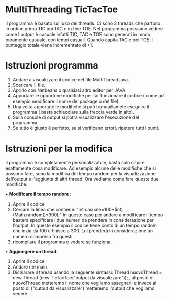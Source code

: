 # MultiThreading  TicTacToe
Il programma è basato sull'uso dei threads.
Ci sono 3 threads che partono in ordine prima TIC poi TAC e in fine TOE.
Nel programma possiamo vedere come l'output è casuale infatti TIC, TAC e TOE sono generati in modo puramente casuale, con tempi casuali.
Quando capita TAC e poi TOE il punteggio totale viene incrementato di +1. 

# Istruzioni programma
1. Andare a visualizzare il codice nel file MultiThread.java.
2. Scaricare il file.
3. Aprirlo con Netbeans o qualsiasi altro editor per JAVA.
4. Apportare le opportune modifiche per far funzionare il codice ( come ad esempio modificare il nome del package o del file).
5. Una volta apportate le modifiche si può tranquillamete eseguire il programma ( basta schiacciare sulla freccia verde in alto).
6. Sulla console di output si potrà visualizzare l'esecuzione del programma.
7. Se tutto è giusto è perfetto, se si verificano errori, ripetere tutti i punti.

# Istruzioni per la modifica
Il programma è completamente personalizzabile,  basta solo capire esattamente cosa modificare. Ad esempio alcune delle modifiche che si possono fare, sono la modifica del tempo random per la visualizzazione dell'output e l'aggiunta di altri thread.
Ora vediamo come fare queste due modifiche:

• **Modificare il tempo random** : 
1. Aprire il codice
2. Cercare la linea che contiene: "int casuale=100+(int)(Math.random()*300);" in questo caso per andare a modificare il tempo basterà specificare i due numeri da prendere in considerazione per l'output. In questo esempio il codice tiene conto di un tempo random che inzia da 100 e finisce a 300. Lui prenderà in considerazione un numero compreso fra questi.
3. ricompilare il programma e vedere se funziona.

• **Aggiungere un thread**:
1.  Aprire il codice
2.  Andare nel main 
3.  Dichiarare il thread usando la seguente sintassi: Thread nuovoThread = new Thread (new TicTacToe("output da visualizzare")); , al posto di nuovoThread metteremo il nome che vogliamo assegnarli e invece al posto di  ("output da visualizzare") metteremo l'output che vogliamo vedere


